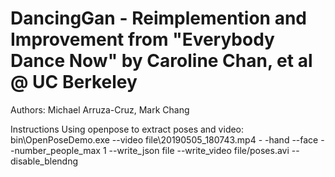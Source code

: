 # DancingGan - Reimplemention and Improvement from "Everybody Dance Now" by Caroline Chan, et al @ UC Berkeley

Authors: Michael Arruza-Cruz, Mark Chang

Instructions
Using openpose to extract poses and video:
bin\OpenPoseDemo.exe --video file\20190505_180743.mp4 - -hand --face --number_people_max 1 --write_json file --write_video file/poses.avi --disable_blendng



